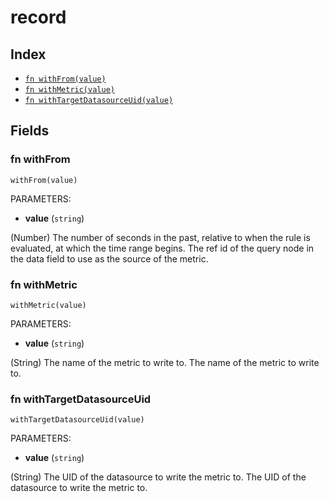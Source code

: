 # record



## Index

* [`fn withFrom(value)`](#fn-withfrom)
* [`fn withMetric(value)`](#fn-withmetric)
* [`fn withTargetDatasourceUid(value)`](#fn-withtargetdatasourceuid)

## Fields

### fn withFrom

```jsonnet
withFrom(value)
```

PARAMETERS:

* **value** (`string`)

(Number) The number of seconds in the past, relative to when the rule is evaluated, at which the time range begins.
The ref id of the query node in the data field to use as the source of the metric.
### fn withMetric

```jsonnet
withMetric(value)
```

PARAMETERS:

* **value** (`string`)

(String) The name of the metric to write to.
The name of the metric to write to.
### fn withTargetDatasourceUid

```jsonnet
withTargetDatasourceUid(value)
```

PARAMETERS:

* **value** (`string`)

(String) The UID of the datasource to write the metric to.
The UID of the datasource to write the metric to.